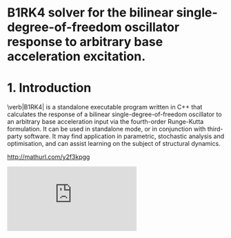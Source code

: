 # B1RK4 solver for the bilinear single-degree-of-freedom	oscillator response to arbitrary base acceleration excitation.

# 1. Introduction

\verb|B1RK4| is a standalone executable program written in C++ that calculates the response of a bilinear single-degree-of-freedom oscillator to an arbitrary base acceleration input via the fourth-order Runge-Kutta formulation. It can be used in standalone mode, or in conjunction with third-party software. It may find application in parametric, stochastic analysis and optimisation, and can assist learning on the subject of structural dynamics.

http://mathurl.com/y2f3kpgg

![](https://latex.codecogs.com/svg.latex?x_y)
